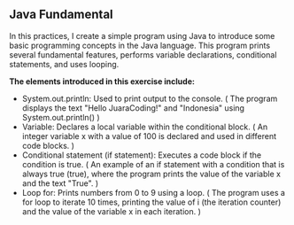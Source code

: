 ## Java Fundamental

In this practices, I create a simple program using Java to introduce some basic programming concepts in the Java language. 
This program prints several fundamental features, performs variable declarations, conditional statements, and uses looping. 

**The elements introduced in this exercise include:**  
  - System.out.println: Used to print output to the console. ( The program displays the text "Hello JuaraCoding!" and "Indonesia" using System.out.println() )
  - Variable: Declares a local variable within the conditional block. ( An integer variable x with a value of 100 is declared and used in different code blocks. )
  - Conditional statement (if statement): Executes a code block if the condition is true. ( An example of an if statement with a condition that is always true (true), where        the program prints the value of the variable x and the text "True". )
  - Loop for: Prints numbers from 0 to 9 using a loop. ( The program uses a for loop to iterate 10 times, printing the value of i (the iteration counter) and the value of the      variable x in each iteration. )
